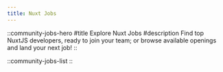 ```yaml
---
title: Nuxt Jobs
---
```


::community-jobs-hero
#title
Explore Nuxt Jobs
#description
Find top NuxtJS developers, ready to join your team; or browse available openings and land your next job!
::

::community-jobs-list
::
